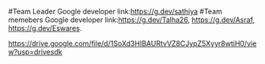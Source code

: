 #Team Leader Google developer link:https://g.dev/sathiya
#Team memebers Google developer link:https://g.dev/Talha26,
                                     https://g.dev/Asraf,
                                     https://g.dev/Eswares.

https://drive.google.com/file/d/1SoXd3HIBAURtvVZ8CJypZ5Xyyr8wtiH0/view?usp=drivesdk
